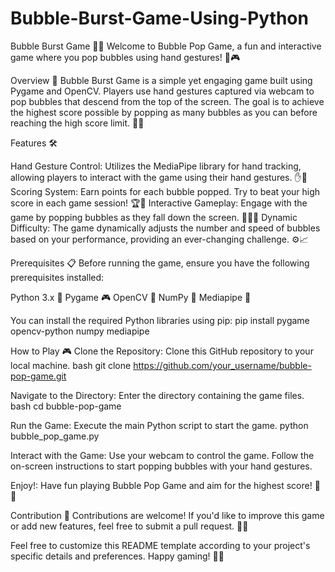 # Bubble-Burst-Game-Using-Python

Bubble Burst Game 🎈💥
Welcome to Bubble Pop Game, a fun and interactive game where you pop bubbles using hand gestures! 🌟🎮


Overview 📝
Bubble Burst Game is a simple yet engaging game built using Pygame and OpenCV. Players use hand gestures captured via webcam to pop bubbles that descend from the top of the screen. The goal is to achieve the highest score possible by popping as many bubbles as you can before reaching the high score limit. 🚀🔵

Features 🛠️

Hand Gesture Control: Utilizes the MediaPipe library for hand tracking, allowing players to interact with the game using their hand gestures. ✋👀
Scoring System: Earn points for each bubble popped. Try to beat your high score in each game session! 🏆🔢
Interactive Gameplay: Engage with the game by popping bubbles as they fall down the screen. 🤹‍♂️💥
Dynamic Difficulty: The game dynamically adjusts the number and speed of bubbles based on your performance, providing an ever-changing challenge. ⚙️📈



Prerequisites 📋
Before running the game, ensure you have the following prerequisites installed:

Python 3.x 🐍
Pygame 🎮
OpenCV 📸
NumPy 🔢
Mediapipe 🤖


You can install the required Python libraries using pip:
pip install pygame opencv-python numpy mediapipe


How to Play 🎮
Clone the Repository: Clone this GitHub repository to your local machine.
bash
git clone https://github.com/your_username/bubble-pop-game.git


Navigate to the Directory: Enter the directory containing the game files.
bash
cd bubble-pop-game


Run the Game: Execute the main Python script to start the game.
python bubble_pop_game.py


Interact with the Game: Use your webcam to control the game. Follow the on-screen instructions to start popping bubbles with your hand gestures.

Enjoy!: Have fun playing Bubble Pop Game and aim for the highest score! 🎉🌟

Contribution 🤝
Contributions are welcome! If you'd like to improve this game or add new features, feel free to submit a pull request. 🚀🔧



Feel free to customize this README template according to your project's specific details and preferences. Happy gaming! 🎈🎉
